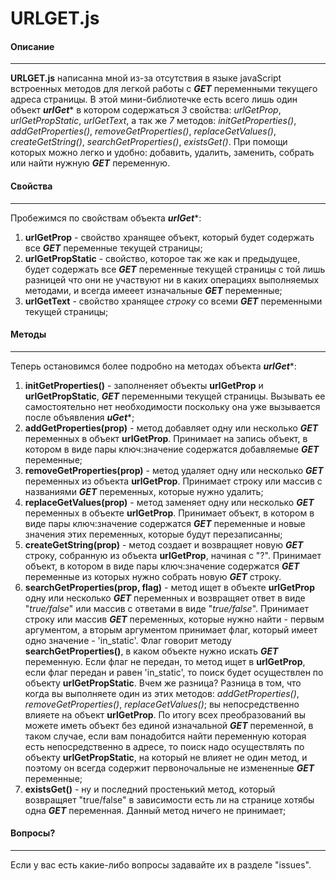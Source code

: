 # URLGET.js
#### Описание
---
**URLGET.js** написанна мной из-за отсутствия в языке javaScript встроенных методов для легкой работы с ***GET*** переменными текущего адреса страницы. 
В этой мини-библиотечке есть всего лишь один объект ***urlGet**** в котором содержаться *3* свойства: *urlGetProp*, *urlGetPropStatic*, *urlGetText*, а так же *7* методов: *initGetProperties()*, *addGetProperties()*, *removeGetProperties()*, *replaceGetValues()*, *createGetString()*, *searchGetProperties()*, *existsGet()*. При помощи которых можно легко и удобно: добавить, удалить, заменить, собрать или найти нужную ***GET*** переменную.


#### Свойства
---
Пробежимся по свойствам объекта ***urlGet****:
1. **urlGetProp** - свойство хранящее объект, который будет содержать все ***GET*** переменные текущей страницы;
2. **urlGetPropStatic** - свойство, которое так же как и предыдущее, будет содержать все ***GET*** переменные текущей страницы с той лишь разницей что они не участвуют ни в каких операциях выполняемых методами, и всегда имееет изначальные ***GET*** переменные;
3. **urlGetText** - свойство хранящее *строку* со всеми ***GET*** переменными текущей страницы;

#### Методы
---
Теперь остановимся более подробно на методах объекта ***urlGet****:
1. **initGetProperties()** - заполненяет объекты **urlGetProp** и **urlGetPropStatic**, ***GET*** переменными текущей страницы. Вызывать ее самостоятельно нет необходимости поскольку она уже вызывается после объявления ***uGet****;
2. **addGetProperties(prop)** - метод добавляет одну или несколько ***GET*** переменных в объект **urlGetProp**. Принимает на запись объект, в котором в виде пары ключ:значение содержатся добавляемые ***GET*** переменные;
3. **removeGetProperties(prop)** - метод удаляет одну или несколько ***GET*** переменных из объекта **urlGetProp**. Принимает строку или массив с названиями ***GET*** переменных, которые нужно удалить;
4. **replaceGetValues(prop)** - метод заменяет одну или несколько ***GET*** переменных в объекте **urlGetProp**. Принимает объект, в котором в виде пары ключ:значение содержатся ***GET*** переменные и новые значения этих переменных, которые будут перезаписанны;
5. **createGetString(prop)** - метод создает и возвращяет новую ***GET*** строку, собранную из объекта **urlGetProp**, начиная с "?". Принимает объект, в котором в виде пары ключ:значение содержатся ***GET*** переменные из которых нужно собрать новую ***GET*** строку.
6. **searchGetProperties(prop, flag)** - метод ищет в объекте **urlGetProp** одну или несколько ***GET*** переменных и возвращяет ответ в виде "*true/false*" или массив с ответами в виде "*true/false*". Принимает строку или массив ***GET*** переменных, которые нужно найти - первым аргументом, а вторым аргументом принимает флаг, который имеет одно значение - 'in_static'. Флаг говорит методу **searchGetProperties()**, в каком объекте нужно искать ***GET*** переменную. Если флаг не передан, то метод ищет в **urlGetProp**, если флаг передан и равен 'in_static', то поиск будет осуществлен по объекту **urlGetPropStatic**. Вчем же разница? Разница в том, что когда вы выполняете один из этих методов: *addGetProperties()*, *removeGetProperties()*, *replaceGetValues()*; вы непосредственно влияете на объект **urlGetProp**. По итогу всех преобразований вы можете иметь объект без единой изначальной ***GET*** переменной, в таком случае, если вам понадобится найти переменную которая есть непосредственно в адресе, то поиск надо осуществлять по объекту **urlGetPropStatic**, на который не влияет не один метод, и поэтому он всегда содержит первоночальные не измененные ***GET*** переменные;
7. **existsGet()** - ну и последний простенький метод, который возвращяет "true/false" в зависимости есть ли на странице хотябы одна ***GET*** переменная. Данный метод ничего не принимает;

#### Вопросы?
---
Если у вас есть какие-либо вопросы задавайте их в разделе "issues".
